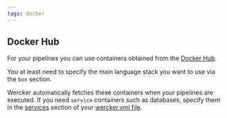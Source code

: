 ```yaml
---
tags: docker
---
```


## Docker Hub

For your pipelines you can use containers obtained from the [Docker
Hub](http://hub.docker.com).

You at least need to specify  the main language stack you want to use via the `box`
section.

Wercker automatically fetches these containers when your
pipelines are executed. If you need `service` containers such as
databases, specify them in the [services](/docs/services/index.html) section of your [wercker.yml
file](/docs/wercker-yml/creating-a-yml.html).

